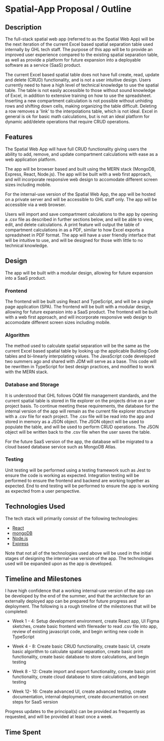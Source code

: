 # Spatial-App Proposal / Outline

## Description

<p>The full-stack spatial web app (referred to as the Spatial Web App) will be the next iteration of the current Excel based spatial separation table used internally by GHL tech staff.  The purpose of this app will be to provide an improved user experience compared to the existing spatial separation table, as well as provide a platform for future expansion into a deployable software as a service (SaaS) product.</p>

<p>The current Excel based spatial table does not have full create, read, update and delete (CRUD) functionality, and is not a user intuitive design. Users currently need to have a high level of technical knowledge to use the spatial table.  The table is not easily accessible to those without sound knowledge of Excel, in addition to extensive training on how to use the spreadsheet.  Inserting a new compartment calculation is not possible without unhiding rows and shifting down cells, making organizing the table difficult.  Deleting a row removes a 'link' to the interpolations table, which is not ideal.  Excel in general is ok for basic math calculations, but is not an ideal platform for dynamic add/delete operations that require CRUD operations.</p>

## Features

<p>The Spatial Web App will have full CRUD functionality giving users the ability to add, remove, and update compartment calculations with ease as a web application platform.</p>

<p>The app will be browser based and built using the MERN stack (MongoDB, Express, React, Node.js). The app will be built with a web first approach, and will incorporate responsive web design to accomodate different screen sizes including mobile.</p>

<p>For the internal-use version of the Spatial Web App, the app will be hosted on a private server and will be accessible to GHL staff only.  The app will be accessible via a web browser.</p>

<p>Users will import and save compartment calculations to the app by opening a .csv file as described in further sections below, and will be able to view, edit, and delete calculations.  A print feature will output the table of compartment calculations in as a PDF, similar to how Excel exports a spreadsheet in PDF format. The app will have a user friendly interface that will be intuitive to use, and will be designed for those with little to no technical knowledge.</p>

## Design

<p>The app will be built with a modular design, allowing for future expansion into a SaaS product.</p>

### Frontend

<p>The frontend will be built using React and TypeScript, and will be a single page application (SPA).  The frontend will be built with a modular design, allowing for future expansion into a SaaS product.  The frontend will be built with a web first approach, and will incorporate responsive web design to accomodate different screen sizes including mobile.</p>

### Algorithm

<p>The method used to calculate spatial separation will be the same as the current Excel based spatial table by looking up the applicable Building Code tables and bi-linearly interpolating values.  The JavaScript code developed two summers ago and shared with JDM will serve as a base.  This code will be rewritten in TypeScript for best design practices, and modified to work with the MERN stack.</p>

### Database and Storage

<p>It is understood that GHL follows OQM file management standards, and the current spatial table is stored in file explorer on the projects drive on a per project basis.  To continue meeting these requirements, the database for the internal version of the app will remain as the current file explorer structure with a .csv file for each project.  The .csv file will be read into the app and stored in memory as a JSON object.  The JSON object will be used to populate the table, and will be used to perform CRUD operations.  The JSON object will be written back to the .csv file when the user saves the table.</p> 

<p>For the future SaaS version of the app, the database will be migrated to a cloud based database service such as MongoDB Atlas.</p> 

### Testing

Unit testing will be performed using a testing framework such as Jest to ensure the code is working as expected.  Integration testing will be performed to ensure the frontend and backend are working together as expected.  End to end testing will be performed to ensure the app is working as expected from a user perspective.

## Technologies Used

The tech stack will primarily consist of the following technologies:

- [React](https://reactjs.org/)
- [mongoDB](https://www.mongodb.com/)
- [Node.js](https://nodejs.org/en/)
- [Express](https://expressjs.com/)

Note that not all of the technologies used above will be used in the initial stages of designing the internal-use version of the app.  The technologies used will be expanded upon as the app is developed.

## Timeline and Milestones

I have high confidence that a working internal-use version of the app can be developed by the end of the summer, and that the architecture for an externally deployed app can be prepared for future progress and deployment.  The following is a rough timeline of the milestones that will be completed:

- Week 1 - 4: Setup development environment, create React app, UI Figma sketches, create basic frontend with filereader to read .csv file into app, review of existing javascript code, and begin writing new code in TypeScript

- Week 4 - 8: Create basic CRUD functionality, create basic UI, create basic algorithm to calculate spatial separation, create basic print functionality, create basic database to store calculations, and begin testing

- Week 8 - 12: Create import and export functionality, ccreate basic print functionality, create cloud database to store calculations, and begin testing

- Week 12- 16: Create advanced UI, create advanced testing, create documentation, internal deployment, create documentation on next steps for SaaS version

Progress updates to the principal(s) can be provided as frequently as requested, and will be provided at least once a week.

## Time Spent

